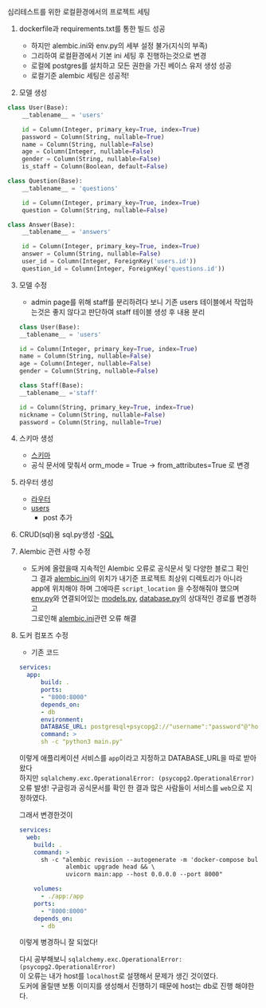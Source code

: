 심리테스트를 위한 로컬환경에서의 프로젝트 세팅

1. dockerfile과 requirements.txt를 통한 빌드 성공
    - 하지만 alembic.ini와 env.py의 세부 설정 불가(지식의 부족)
    - 그리하여 로컬환경에서 기본 ini 세팅 후 진행하는것으로 변경
    - 로컬에 postgres를 설치하고 모든 권한을 가진 베이스 유저 생성 성공
    - 로컬기준 alembic 세팅은 성공적!

2. 모델 생성

```python
class User(Base):
    __tablename__ = 'users'

    id = Column(Integer, primary_key=True, index=True)
    password = Column(String, nullable=True)
    name = Column(String, nullable=False)
    age = Column(Integer, nullable=False)
    gender = Column(String, nullable=False)
    is_staff = Column(Boolean, default=False)

class Question(Base):
    __tablename__ = 'questions'

    id = Column(Integer, primary_key=True, index=True)
    question = Column(String, nullable=False)

class Answer(Base):
    __tablename__ = 'answers'

    id = Column(Integer, primary_key=True, index=True)
    answer = Column(String, nullable=False)
    user_id = Column(Integer, ForeignKey('users.id'))
    question_id = Column(Integer, ForeignKey('questions.id'))
```

3. 모델 수정
    - admin page를 위해 staff를 분리하려다 보니 기존 users 테이블에서 작업하는것은 좋지 않다고 판단하여 staff 테이블 생성 후 내용 분리

    ```python
    class User(Base):
    __tablename__ = 'users'

    id = Column(Integer, primary_key=True, index=True)
    name = Column(String, nullable=False)
    age = Column(Integer, nullable=False)
    gender = Column(String, nullable=False)

    class Staff(Base):
    __tablename__ ='staff'

    id = Column(String, primary_key=True, index=True)
    nickname = Column(String, nullable=False)
    password = Column(String, nullable=True)
    ```

4. 스키마 생성
    - [스키마](app/schemas)
    - 공식 문서에 맞춰서 orm_mode = True -> from_attributes=True 로 변경

5. 라우터 생성
    - [라우터](app/routers)
    - [users](app/routers/users.py)
        - post 추가

6. CRUD(sql)용 sql.py생성
    -[SQL](app/crud/sql.py)

7. Alembic 관련 사항 수정
    - 도커에 올렸을때 지속적인 Alembic 오류로 공식문서 및 다양한 블로그 확인  
      그 결과 [alembic.ini](app/alembic.ini)의 위치가 내기준 프로젝트 최상위 디렉토리가 아니라  
      app에 위치해야 하며 그에따른 `script_location` 을 수정해줘야 했으며  
      [env.py](app/alembic/env.py)와 연결되어있는 [models.py](app/models.py), [database.py](app/database.py)의 상대적인 경로를 변경하고  
      그로인해 [alembic.ini](app/alembic.ini)관련 오류 해결

8. 도커 컴포즈 수정
    - 기존 코드  
    ```yml
    services:
      app:
          build: .
          ports:
          - "8000:8000"
          depends_on:
          - db
          environment:
          DATABASE_URL: postgresql+psycopg2://"username":"password"@"host"/"dbname"
          command: >
          sh -c "python3 main.py"
    ```
    이렇게 애플리케이션 서비스를 `app`이라고 지정하고 DATABASE_URL을 따로 받아왔다  
    하지만 `sqlalchemy.exc.OperationalError: (psycopg2.OperationalError)`  
    오류 발생! 구글링과 공식문서를 확인 한 결과 많은 사람들이 서비스를 `web`으로 지정하였다.

    그래서 변경한것이 
    ```yml
    services:
      web:
        build: .
        command: >
          sh -c "alembic revision --autogenerate -m 'docker-compose bulid' && \
                 alembic upgrade head && \
                 uvicorn main:app --host 0.0.0.0 --port 8000"

        volumes:
          - ./app:/app
        ports:
          - "8000:8000"
        depends_on:
          - db
    ```
    이렇게 병경하니 잘 되었다!

    다시 공부해보니 `sqlalchemy.exc.OperationalError: (psycopg2.OperationalError)`   
    이 오류는 내가 host를 `localhost`로 설쟁해서 문제가 생긴 것이였다.  
    도커에 올릴땐 보통 이미지를 생성해서 진행하기 때문에 host는 db로 진행 해야한다. 